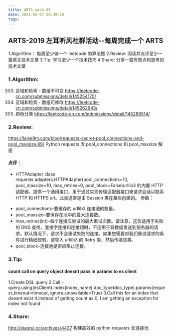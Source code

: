 ```yaml
---
title: ARTS-week-05
date: 2021-02-07 20:39:28
tags:
---
```



## ARTS-2019 左耳听风社群活动--每周完成一个 ARTS
1.Algorithm： 每周至少做一个 leetcode 的算法题
2.Review: 阅读并点评至少一篇英文技术文章
3.Tip: 学习至少一个技术技巧
4.Share: 分享一篇有观点和思考的技术文章

### 1.Algorithm:

303. 区域和检索 - 数组不可变 https://leetcode-cn.com/submissions/detail/145254170/
307. 区域和检索 - 数组可修改 https://leetcode-cn.com/submissions/detail/145262643/
75. 颜色分类 https://leetcode-cn.com/submissions/detail/145289514/

### 2.Review:

https://laike9m.com/blog/requests-secret-pool_connections-and-pool_maxsize,89/
Python requests 库 pool_connections 和 pool_maxsize 解密

#### 点评：

- HTTPAdapter
class requests.adapters.HTTPAdapter(pool_connections=10, pool_maxsize=10, max_retries=0, pool_block=False)urllib3 的内置 HTTP 适配器。提供一个通用接口，用于通过实现传输适配器接口来请求会话以联系 HTTP 和 HTTPS url。此类通常是由 Session 类在幕后创建的。
参数：
 * pool_connections–要缓存的 urllib3 连接池的数量。
 * pool_maxsize–要保存在池中的最大连接数。
 * max_retries(int)–每个连接应尝试的最大重试次数。请注意，这仅适用于失败的 DNS 查找，套接字连接和连接超时，不适用于将数据发送到服务器的请求。默认情况下，请求不会重试失败的连接。如果您需要对我们重试请求的条件进行精细控制，请导入 urllib3 的 Retry 类，然后传递该类。
 * pool_block–连接池是否应阻止连接。

### 3.Tip:

#### count call on query object doesnt pass in params to es client
1.Create DSL query
2.Call - query.using(esClient).index(index_name).doc_type(doc_type).params(request_timeout=timeout, ignore_unavailable=True)
3.Call this for an index that doesnt exist
4.Instead of getting count as 0, I am getting an exception for index not found

### 4.Share:

http://xiaorui.cc/archives/4437
构建高效的 python requests 长连接池